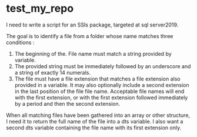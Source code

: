 # test_my_repo
I need to write a script for an SSIs package, targeted at sql server2019. 

The goal is to identify a file from a folder whose name matches three conditions :

1. The beginning of the. File name must match a string provided by variable. 
2. The provided string must be immediately followed by an underscore and a string of exactly 14 numerals. 
3. The file must have a file extension that matches a file extension also provided in a variable. It may also optionally include a second extension in the last position of the file file name. Acceptable file names will end with the first extension, or with the first  extension followed immediately by a period and then the second extension.  

When all matching files have been gathered into an array or other structure, I need it to return the full name of the file into a dts variable. I also want a second dts variable containing the file name with its first extension only. 